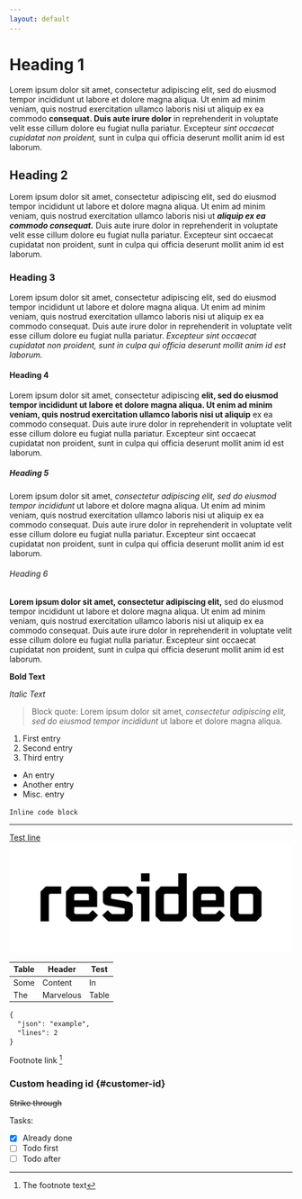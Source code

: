 ```yaml
---
layout: default
---
```

# Heading 1

Lorem ipsum dolor sit amet, consectetur adipiscing elit, sed do eiusmod tempor incididunt ut labore et dolore magna aliqua. Ut enim ad minim veniam, quis nostrud exercitation ullamco laboris nisi ut aliquip ex ea commodo **consequat. Duis aute irure dolor** in reprehenderit in voluptate velit esse cillum dolore eu fugiat nulla pariatur. Excepteur *sint occaecat cupidatat non proident,* sunt in culpa qui officia deserunt mollit anim id est laborum.

## Heading 2

Lorem ipsum dolor sit amet, consectetur adipiscing elit, sed do eiusmod tempor incididunt ut labore et dolore magna aliqua. Ut enim ad minim veniam, quis nostrud exercitation ullamco laboris nisi ut ***aliquip ex ea commodo consequat.*** Duis aute irure dolor in reprehenderit in voluptate velit esse cillum dolore eu fugiat nulla pariatur. Excepteur sint occaecat cupidatat non proident, sunt in culpa qui officia deserunt mollit anim id est laborum.

### Heading 3

Lorem ipsum dolor sit amet, consectetur adipiscing elit, sed do eiusmod tempor incididunt ut labore et dolore magna aliqua. Ut enim ad minim veniam, quis nostrud exercitation ullamco laboris nisi ut aliquip ex ea commodo consequat. Duis aute irure dolor in reprehenderit in voluptate velit esse cillum dolore eu fugiat nulla pariatur. *Excepteur sint occaecat cupidatat non proident, sunt in culpa qui officia deserunt mollit anim id est laborum.*

#### Heading 4

Lorem ipsum dolor sit amet, consectetur adipiscing **elit, sed do eiusmod tempor incididunt ut labore et dolore magna aliqua. Ut enim ad minim veniam, quis nostrud exercitation ullamco laboris nisi ut aliquip** ex ea commodo consequat. Duis aute irure dolor in reprehenderit in voluptate velit esse cillum dolore eu fugiat nulla pariatur. Excepteur sint occaecat cupidatat non proident, sunt in culpa qui officia deserunt mollit anim id est laborum.

##### Heading 5

Lorem ipsum dolor sit amet, *consectetur adipiscing elit, sed do eiusmod tempor incididunt* ut labore et dolore magna aliqua. Ut enim ad minim veniam, quis nostrud exercitation ullamco laboris nisi ut aliquip ex ea commodo consequat. Duis aute irure dolor in reprehenderit in voluptate velit esse cillum dolore eu fugiat nulla pariatur. Excepteur sint occaecat cupidatat non proident, sunt in culpa qui officia deserunt mollit anim id est laborum.

###### Heading 6

**Lorem ipsum dolor sit amet, consectetur adipiscing elit,** sed do eiusmod tempor incididunt ut labore et dolore magna aliqua. Ut enim ad minim veniam, quis nostrud exercitation ullamco laboris nisi ut aliquip ex ea commodo consequat. Duis aute irure dolor in reprehenderit in voluptate velit esse cillum dolore eu fugiat nulla pariatur. Excepteur sint occaecat cupidatat non proident, sunt in culpa qui officia deserunt mollit anim id est laborum.

**Bold Text**

*Italic Text*

> Block quote: Lorem ipsum dolor sit amet, *consectetur adipiscing elit, sed do eiusmod tempor incididunt* ut labore et dolore magna aliqua.

1. First entry
2. Second entry
3. Third entry

- An entry
- Another entry
- Misc. entry

`Inline code block`

---
[Test line](https://resideo.com)
![Resideo logo](/assets/Resideo_Logo_RGB_Blk_4K.png)

|Table|Header|Test|
|---|---|---|
|Some|Content|In|
|The|Marvelous|Table|

```
{
  "json": "example",
  "lines": 2
}
```

Footnote link [^1]

[^1]: The footnote text

### Custom heading id {#customer-id}

~~Strike through~~

Tasks:
- [x] Already done
- [ ] Todo first
- [ ] Todo after
